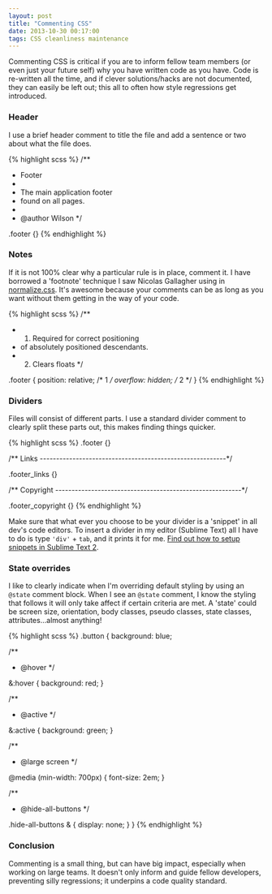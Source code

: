 ```yaml
---
layout: post
title: "Commenting CSS"
date: 2013-10-30 00:17:00
tags: CSS cleanliness maintenance
---
```


Commenting CSS is critical if you are to inform fellow team members (or even just your future self) why you have written code as you have. Code is re-written all the time, and if clever solutions/hacks are not documented, they can easily be left out; this all to often how style regressions get introduced.

### Header

I use a brief header comment to title the file and add a sentence or two about what the file does.

{% highlight scss %}
/**
 * Footer
 *
 * The main application footer
 * found on all pages.
 *
 * @author Wilson
 */

.footer {}
{% endhighlight %}

### Notes

If it is not 100% clear why a particular rule is in place, comment it. I have borrowed a 'footnote' technique I saw Nicolas Gallagher using in [normalize.css](https://github.com/necolas/normalize.css/). It's awesome because your comments can be as long as you want without them getting in the way of your code.

{% highlight scss %}
/**
 * 1. Required for correct positioning
 *    of absolutely positioned descendants.
 * 2. Clears floats
 */

.footer {
  position: relative; /* 1 */
  overflow: hidden; /* 2 */
}
{% endhighlight %}

### Dividers

Files will consist of different parts. I use a standard divider comment to clearly split these parts out, this makes finding things quicker.

{% highlight scss %}
.footer {}

/** Links
 ---------------------------------------------------------*/

.footer_links {}

/** Copyright
 ---------------------------------------------------------*/

.footer_copyright {}
{% endhighlight %}

Make sure that what ever you choose to be your divider is a 'snippet' in all dev's code editors. To insert a divider in my editor (Sublime Text) all I have to do is type `'div'` + `tab`, and it prints it for me. [Find out how to setup snippets in Sublime Text 2](http://docs.sublimetext.info/en/sublime-text-3/extensibility/snippets.html).

### State overrides

I like to clearly indicate when I'm overriding default styling by using an `@state` comment block. When I see an `@state` comment, I know the styling that follows it will only take affect if certain criteria are met. A 'state' could be screen size, orientation, body classes, pseudo classes, state classes, attributes...almost anything!

{% highlight scss %}
.button {
  background: blue;

  /**
   * @hover
   */

  &:hover {
    background: red;
  }

  /**
   * @active
   */

  &:active {
    background: green;
  }

  /**
   * @large screen
   */

  @media (min-width: 700px) {
    font-size: 2em;
  }

  /**
   * @hide-all-buttons
   */

  .hide-all-buttons & {
    display: none;
  }
}
{% endhighlight %}

### Conclusion

Commenting is a small thing, but can have big impact, especially when working on large teams. It doesn't only inform and guide fellow developers, preventing silly regressions; it underpins a code quality standard.